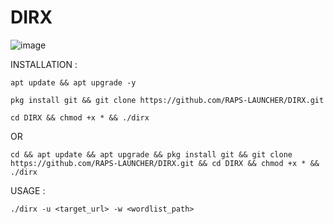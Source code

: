 # DIRX

![image](https://github.com/RAPS-LAUNCHER/DIRX/assets/143559207/a8027f4f-fa1c-4d57-b36a-05eb36c467ac)

INSTALLATION : 

```
apt update && apt upgrade -y
```

```
pkg install git && git clone https://github.com/RAPS-LAUNCHER/DIRX.git

```
```
cd DIRX && chmod +x * && ./dirx
```
OR 
```
cd && apt update && apt upgrade && pkg install git && git clone https://github.com/RAPS-LAUNCHER/DIRX.git && cd DIRX && chmod +x * && ./dirx
```

USAGE : 

```
./dirx -u <target_url> -w <wordlist_path>
```
